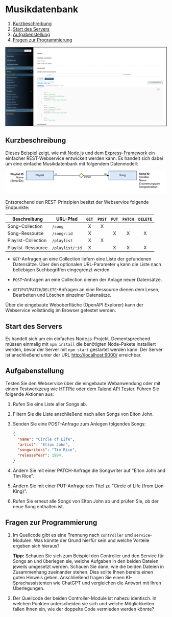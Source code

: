 Musikdatenbank
==============

1. [Kurzbeschreibung](#kurzbeschreibung)
1. [Start des Servers](#start-des-servers)
1. [Aufgabenstellung](#aufgabenstellung)
1. [Fragen zur Programmierung](#fragen-zur-programmierung)

<img src="screenshot.png" alt="Screenshot" border="1">

Kurzbeschreibung
----------------

Dieses Beispiel zeigt, wie mit [Node.js](https://nodejs.org/) und dem
[Express-Framework](http://expressjs.com/) ein einfacher REST-Webservice
entwickelt werden kann. Es handelt sich dabei um eine einfache Musikdatenbank
mit folgendem Datenmodell:

![Datenmodell des Webservices](datenmodell.png)

Entsprechend den REST-Prinzipien besitzt der Webservice folgende Endpunkte:

| Beschreibung        |**URL-Pfad**     | `GET` | `POST` | `PUT` | `PATCH` | `DELETE` |
|---------------------|-----------------| :---: | :---:  | :---: | :---:   | :---:    |
| Song-Collection     | `/song`         | X     | X      |       |         |          |
| Song-Ressource      | `/song/:id`     | X     |        | X     | X       | X        |
| Playlist-Collection | `/playlist`     | X     | X      |       |         |          |
| Playlist-Ressource  | `/playlist/:id` | X     |        | X     | X       | X        |

* `GET`-Anfragen an eine Collection liefern eine Liste der gefundenen Datensätze. Über
  den optionalen URL-Parameter `q` kann die Liste nach beliebigen Suchbegriffen
  eingegrenzt werden.

* `POST`-Anfragen an eine Collection dienen der Anlage neuer Datensätze.

* `GET`/`PUT`/`PATCH`/`DELETE`-Anfragen an eine Ressource dienen dem Lesen, Bearbeiten und
  Löschen einzelner Datensätze.

Über die eingebaute Weboberfläche (OpenAPI Explorer) kann der Webservice vollständig
im Browser getestet werden.

Start des Servers
-----------------

Es handelt sich um ein einfaches Node.js-Projekt. Dementsprechend müssen einmalig
mit `npm install` die benötigten Node-Pakete installiert werden, bevor der Server
mit `npm start` gestartet werden kann. Der Server ist anschließend unter der URL
[http://localhost:9000/](http://localhost:9000/) erreichbar.

Aufgabenstellung
----------------

Testen Sie den Webservice über die eingebaute Webanwendung oder mit einem Testwerkzeug
wie [HTTPie](https://httpie.io/) oder dem [Talend API Tester](https://chromewebstore.google.com/detail/talend-api-tester-free-ed/aejoelaoggembcahagimdiliamlcdmfm).
Führen Sie folgende Aktionen aus:

1. Rufen Sie eine Liste aller Songs ab.

1. Filtern Sie die Liste anschließend nach allen Songs von Elton John.

1. Senden Sie eine POST-Anfrage zum Anlegen folgendes Songs:

   ```json
   {
     "name": "Circle of Life",
     "artist": "Elton John",
     "songwriters": "Tim Rice",
     "releaseYear": 1994,
   }
   ```

1. Ändern Sie mit einer PATCH-Anfrage die Songwriter auf "Elton John and Tim Rice".

1. Ändern Sie mit einer PUT-Anfrage den Titel zu "Circle of Life (from Lion King)".

1. Rufen Sie erneut alle Songs von Elton John ab und prüfen Sie, ob der neue Song enthalten ist.

Fragen zur Programmierung
-------------------------

1. Im Quellcode gibt es eine Trennung nach `controller` und `service`-Modulen.
   Was könnte der Grund hierfür sein und welche Vorteile ergeben sich hieraus?

   **Tipp:** Schauen Sie sich zum Beispiel den Controller und den Service für
   Songs an und überlegen sie, welche Aufgaben in den beiden Dateien jeweils
   umgesetzt werden. Schauen Sie dann, wie die beiden Dateien in Zusammenhang
   zueinander stehen. Dies sollte Ihnen bereits einen guten Hinweis geben.
   Anschließend fragen Sie einen KI-Sprachassistenten wie ChatGPT und vergleichen
   die Antwort mit Ihren Überlegungen.

2. Der Quellcode der beiden Controller-Module ist nahezu identisch. In welchen
   Punkten unterscheiden sie sich und welche Möglichkeiten fallen Ihnen ein,
   wie der doppelte Code vermieden werden könnte?